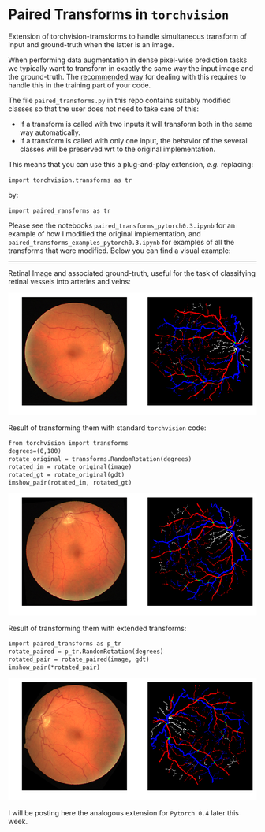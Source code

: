 # Paired Transforms in `torchvision`

Extension of torchvision-tramsforms to handle simultaneous transform of input and ground-truth when the latter is an image.

When performing data augmentation in dense pixel-wise prediction tasks we typically want to transform in exactly the same 
way the input image and the ground-truth. The [recommended way](https://github.com/pytorch/vision/releases/tag/v0.2.0) 
for dealing with this requires to handle this in the training part of your code.

The file `paired_transforms.py` in this repo contains suitably modified classes so 
that the user does not need to take care of this:
* If a transform is called with two inputs it will transform both in the same way automatically. 
* If a transform is called with only one input, the behavior of the several classes will 
 be preserved wrt to the original implementation. 
 
This means that you can use this a plug-and-play extension, *e.g.* replacing:
 
 `import torchvision.transforms as tr`
 
 by:
 
 `import paired_ransforms as tr`
 
 Please see the notebooks `paired_transforms_pytorch0.3.ipynb` for an example of how I 
 modified the original implementation, and `paired_transforms_examples_pytorch0.3.ipynb` 
 for examples of all the transforms that were modified. Below you can find a visual example:
 
---------------------------------------

Retinal Image and associated ground-truth, useful for the task of classifying retinal 
vessels into arteries and veins:

![](images/original.png)

Result of transforming them with standard `torchvision` code:
```
from torchvision import transforms
degrees=(0,180)
rotate_original = transforms.RandomRotation(degrees)
rotated_im = rotate_original(image)
rotated_gt = rotate_original(gdt)
imshow_pair(rotated_im, rotated_gt)
```
![](images/unpaired_rot.png)

Result of transforming them with extended transforms:
```
import paired_transforms as p_tr
rotate_paired = p_tr.RandomRotation(degrees)
rotated_pair = rotate_paired(image, gdt)
imshow_pair(*rotated_pair)
```
![](images/paired_rot.png)

I will be posting here the analogous extension for `Pytorch 0.4` 
later this week. 
